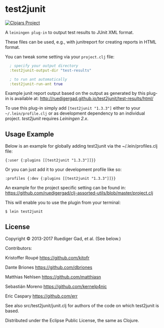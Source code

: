 # test2junit

[![Clojars Project](http://clojars.org/test2junit/latest-version.svg)](http://clojars.org/test2junit)

A `leiningen plug-in` to output test results to JUnit XML format.
  
These files can be used, e.g., with junitreport for creating reports in HTML format.
  
You can tweak some setting via your `project.clj` file:

```clojure
  ; specify your output directory
  :test2junit-output-dir "test-results"

  ; to run ant automatically
  :test2junit-run-ant true
```

Example junit report output based on the output as generated by this plug-in is available at:
http://ruedigergad.github.io/test2junit/test-results/html/

To use this plug-in simply add `[test2junit "1.3.3"]` either to your `~/.lein/profile.clj` or as
development dependency to an individual project. 
_test2junit_ requires _Leiningen 2.x_.

## Usage Example

Below is an example for globally adding test2junit via the ~/.lein/profiles.clj    file:

    {:user {:plugins [[test2junit "1.3.3"]]}}

Or you can just add it to your development profile like so:

    :profiles {:dev {:plugins [[test2junit "1.3.3"]]}}

An example for the project specific setting can be found in:
https://github.com/ruedigergad/clj-assorted-utils/blob/master/project.clj

This will enable you to use the plugin from your terminal:
    
    $ lein test2junit

## License

Copyright © 2013-2017 Ruediger Gad, et al. (See below.)



Contributors:

Kristoffer Roupé https://github.com/kitofr

Dante Briones https://github.com/dbriones

Matthias Nehlsen https://github.com/matthiasn

Sebastián Moreno https://github.com/kernelp4nic

Eric Caspary https://github.com/err



See also src/test2junit/junit.clj for authors of the code on which test2junit is based.

Distributed under the Eclipse Public License, the same as Clojure.
